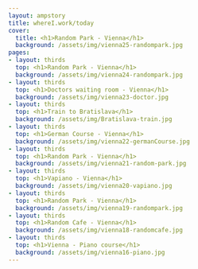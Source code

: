 ```yaml
---
layout: ampstory
title: whereI.work/today
cover:
  title: <h1>Random Park - Vienna</h1>
  background: /assets/img/vienna25-randompark.jpg
pages: 
- layout: thirds
  top: <h1>Random Park - Vienna</h1>
  background: /assets/img/vienna24-randompark.jpg
- layout: thirds
  top: <h1>Doctors waiting room - Vienna</h1>
  background: /assets/img/vienna23-doctor.jpg
- layout: thirds
  top: <h1>Train to Bratislava</h1>
  background: /assets/img/Bratislava-train.jpg
- layout: thirds
  top: <h1>German Course - Vienna</h1>
  background: /assets/img/vienna22-germanCourse.jpg
- layout: thirds
  top: <h1>Random Park - Vienna</h1>
  background: /assets/img/vienna21-random-park.jpg
- layout: thirds
  top: <h1>Vapiano - Vienna</h1>
  background: /assets/img/vienna20-vapiano.jpg
- layout: thirds
  top: <h1>Random Park - Vienna</h1>
  background: /assets/img/vienna19-randompark.jpg
- layout: thirds
  top: <h1>Random Cafe - Vienna</h1>
  background: /assets/img/vienna18-randomcafe.jpg
- layout: thirds
  top: <h1>Vienna - Piano course</h1>
  background: /assets/img/vienna16-piano.jpg
---
```

